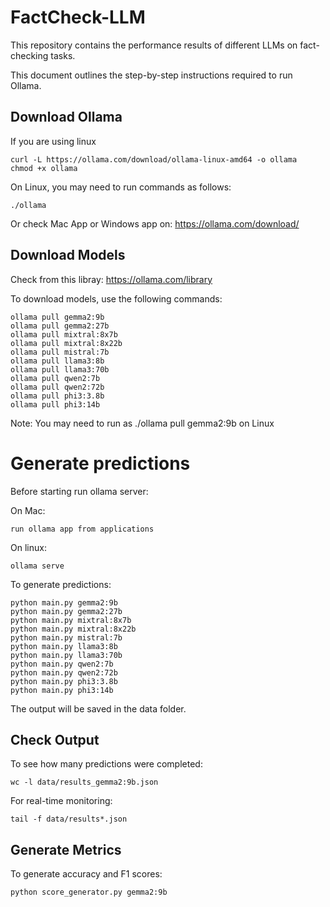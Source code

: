 # FactCheck-LLM
This repository contains the performance results of different LLMs on fact-checking tasks.

This document outlines the step-by-step instructions required to run Ollama.
## Download Ollama

If you are using linux

    curl -L https://ollama.com/download/ollama-linux-amd64 -o ollama
    chmod +x ollama

On Linux, you may need to run commands as follows:
    
    ./ollama

Or check Mac App or Windows app on: https://ollama.com/download/

## Download Models

Check from this libray: https://ollama.com/library

To download models, use the following commands:

    ollama pull gemma2:9b
    ollama pull gemma2:27b
    ollama pull mixtral:8x7b
    ollama pull mixtral:8x22b
    ollama pull mistral:7b
    ollama pull llama3:8b
    ollama pull llama3:70b
    ollama pull qwen2:7b
    ollama pull qwen2:72b
    ollama pull phi3:3.8b
    ollama pull phi3:14b

Note: You may need to run as ./ollama pull gemma2:9b on Linux


# Generate predictions 
Before starting run ollama server:

On Mac: 

    run ollama app from applications

On linux:
    
    ollama serve

To generate predictions:

    python main.py gemma2:9b
    python main.py gemma2:27b
    python main.py mixtral:8x7b
    python main.py mixtral:8x22b
    python main.py mistral:7b
    python main.py llama3:8b
    python main.py llama3:70b
    python main.py qwen2:7b
    python main.py qwen2:72b
    python main.py phi3:3.8b
    python main.py phi3:14b

The output will be saved in the data folder.

 ## Check Output

To see how many predictions were completed:

    wc -l data/results_gemma2:9b.json

For real-time monitoring:

    tail -f data/results*.json 


## Generate Metrics

To generate accuracy and F1 scores:

    python score_generator.py gemma2:9b





